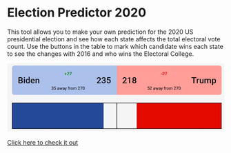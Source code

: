 # Election Predictor 2020

This tool allows you to make your own prediction for the 2020 US presidential election and see how each state affects the total electoral vote count. 
Use the buttons in the table to mark which candidate wins each state to see the changes with 2016 and who wins the Electoral College.

![](election.jpg)

[Click here to check it out](https://danperry1808.github.io/Predictor2020)

